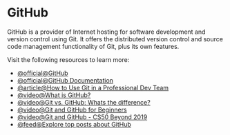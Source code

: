# GitHub

GitHub is a provider of Internet hosting for software development and version control using Git. It offers the distributed version control and source code management functionality of Git, plus its own features.

Visit the following resources to learn more:

- [@official@GitHub](https://github.com)
- [@official@GitHub Documentation](https://docs.github.com/en/get-started/quickstart)
- [@article@How to Use Git in a Professional Dev Team](https://ooloo.io/project/github-flow)
- [@video@What is GitHub?](https://www.youtube.com/watch?v=w3jLJU7DT5E)
- [@video@Git vs. GitHub: Whats the difference?](https://www.youtube.com/watch?v=wpISo9TNjfU)
- [@video@Git and GitHub for Beginners](https://www.youtube.com/watch?v=RGOj5yH7evk)
- [@video@Git and GitHub - CS50 Beyond 2019](https://www.youtube.com/watch?v=eulnSXkhE7I)
- [@feed@Explore top posts about GitHub](https://app.daily.dev/tags/github?ref=roadmapsh)